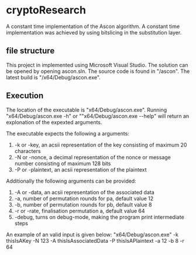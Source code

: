 # cryptoResearch

A constant time implementation of the Ascon algorithm.
A constant time implementation was achieved by using bitslicing in the substitution layer.

## file structure
This project in implemented using Microsoft Visual Studio. The solution can be opened by opening ascon.sln.
The source code is found in "/ascon".
The latest build is "/x64/Debug/ascon.exe".

## Execution
The location of the executable is "x64/Debug/ascon.exe".
Running "x64/Debug/ascon.exe -h" or ""x64/Debug/ascon.exe --help" will return an explonation of the expexted arguments.

The executable expects the following a arguments:
  1. -k or -key, an acsii representation of the key consisting of maximum 20 characters
  2. -N or -nonce, a decimal representation of the nonce or message number consisting of maximum 128 bits
  3. -P or -plaintext, an acsii representation of the plaintext
  
Additionally the following arguments can be provided:
  1. -A or -data, an acsii representation of the associated data
  2. -a, number of permutation rounds for pa, default value 12
  3. -b, number of permutation rounds for pb, default value 8
  4. -r or -rate, finalisation permutation a, default value 64
  5. -debug, turns on debug-mode, making the program print intermediate steps
  
An example of an valid input is given below:
  "x64/Debug/ascon.exe" -k thisIsAKey -N 123 -A thisIsAssociatedData -P thisIsAPlaintext -a 12 -b 8 -r 64
